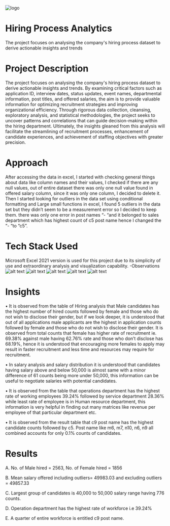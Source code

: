 ![logo](download.jpg)
# Hiring Process Analytics
 The project focuses on analysing the company's hiring process dataset to derive  actionable insights and trends
# Project Description
The project focuses on analysing the company's hiring process dataset to derive 
actionable insights and trends. By examining critical factors such as application 
ID, interview dates, status updates, event names, departmental information, 
post titles, and offered salaries, the aim is to provide valuable information for 
optimizing recruitment strategies and improving organizational efficiency. 
Through rigorous data collection, cleansing, exploratory analysis, and statistical 
methodologies, the project seeks to uncover patterns and correlations that can 
guide decision-making within the hiring department. Ultimately, the insights 
gleaned from this analysis will facilitate the streamlining of recruitment 
processes, enhancement of candidate experiences, and achievement of staffing 
objectives with greater precision.
# Approach
After accessing the data in excel, I started with checking general things about 
data like column names and their values, I checked if there are any null values, 
out of entire dataset there was only one null value found in offered salary 
column, since it was only one column, I decided to delete it. Then I started 
looking for outliers in the data set using conditional formatting and Large small 
functions in excel, I found 5 outliers in the data set but they didn’t seem to be a 
measurement error so I decided to keep them. there was only one error in post 
names “- “and it belonged to sales department which has highest count of c5 
post name hence I changed the “- “to “c5”.
# Tech Stack Used
Microsoft Excel 2021 version is used for this project due to its simplicity of use 
and extraordinary analysis and visualization capability.
-Observations
![alt text](download1.png)
![alt text](download2.png)
![alt text](download3.png)
![alt text](download4.png)
![alt text](download5.png)

# Insights

• It is observed from the table of Hiring analysis that Male candidates has 
the highest number of hired counts followed by female and those who do 
not wish to disclose their gender, but if we look deeper, it is understood 
that out of all applications male applicants are the highest in application 
counts followed by female and those who do not wish to disclose their 
gender. It is observed from total counts that female has higher rate of 
recruitment ie. 69.38% against male having 62.76% rate and those who 
don’t disclose has 68.19%, hence it is understood that encouraging more 
females to apply may result in faster recruitment and less time and 
resources may require for recruitment.

• In salary analysis and salary distribution it is understood that candidates 
having salary above and below 50,000 is almost same with a minor 
difference of 61 counts being more under 50,000, this information can be 
useful to negotiate salaries with potential candidates.

• It is observed from the table that operations department has the highest 
rate of working employees 39.24% followed by service department 
28.36% while least rate of employee is in Human resource department, 
this information is very helpful in finding out many matrices like revenue 
per employee of that particular department etc.

• It is observed from the result table that c9 post name has the highest 
candidate counts followed by c5. Post name like m6, m7, n10, n6, n9 all 
combined accounts for only 0.1% counts of candidates.

# Results
A. No. of Male hired = 2563, No. of Female hired = 1856

B. Mean salary offered including outliers= 49983.03 and excluding outliers 
= 49857.33

C. Largest group of candidates is 40,000 to 50,000 salary range having 776 
counts.

D. Operation department has the highest rate of workforce i.e 39.24%

E. A quarter of entire workforce is entitled c9 post name.